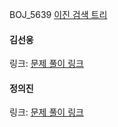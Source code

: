 BOJ_5639 [이진 검색 트리](https://www.acmicpc.net/problem/5639)<br>

#### 김선웅
링크: [문제 풀이 링크](https://github.com/dnd2dnd/coding-test/blob/4378f0ad57b03cc4fc05d7f4c64890b1945bf50a/src/com/solution/baekjoon/graph/BOJ5639.java)

#### 정의진
링크: [문제 풀이 링크](https://github.com/uijin-j/algorithm-coding-test/tree/main/%EB%B0%B1%EC%A4%80/Gold/5639.%E2%80%85%EC%9D%B4%EC%A7%84%E2%80%85%EA%B2%80%EC%83%89%E2%80%85%ED%8A%B8%EB%A6%AC)

